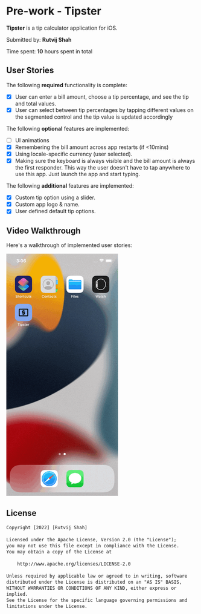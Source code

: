 # Pre-work - Tipster

**Tipster** is a tip calculator application for iOS.

Submitted by: **Rutvij Shah**

Time spent: **10** hours spent in total

## User Stories

The following **required** functionality is complete:

* [X] User can enter a bill amount, choose a tip percentage, and see the tip and total values.
* [X] User can select between tip percentages by tapping different values on the segmented control and the tip value is updated accordingly

The following **optional** features are implemented:

* [ ] UI animations
* [X] Remembering the bill amount across app restarts (if <10mins)
* [X] Using locale-specific currency (user selected).
* [X] Making sure the keyboard is always visible and the bill amount is always the first responder. This way the user doesn't have to tap anywhere to use this app. Just launch the app and start typing.

The following **additional** features are implemented:

- [X] Custom tip option using a slider.
- [X] Custom app logo & name.
- [X] User defined default tip options.

## Video Walkthrough

Here's a walkthrough of implemented user stories:

<img src='https://github.com/0xrutvij/tipAppPrework/blob/main/preworkTipster.gif' title='Video Walkthrough' width='' alt='Video Walkthrough' />

## License

    Copyright [2022] [Rutvij Shah]

    Licensed under the Apache License, Version 2.0 (the "License");
    you may not use this file except in compliance with the License.
    You may obtain a copy of the License at

        http://www.apache.org/licenses/LICENSE-2.0

    Unless required by applicable law or agreed to in writing, software
    distributed under the License is distributed on an "AS IS" BASIS,
    WITHOUT WARRANTIES OR CONDITIONS OF ANY KIND, either express or implied.
    See the License for the specific language governing permissions and
    limitations under the License.
